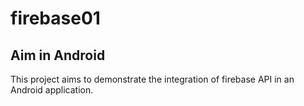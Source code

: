 # firebase01
## Aim in Android

This project aims to demonstrate the integration of firebase API in an Android application.



